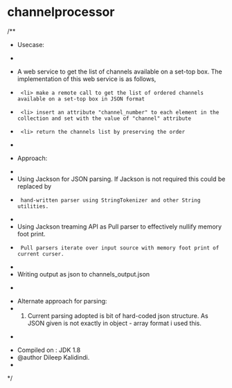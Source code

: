 # channelprocessor

/**
 *  <p>Usecase:
 *  <p>
 *  A web service to get the list of channels available on a set-top box. The implementation of this web service is as follows,
 *      <li> make a remote call to get the list of ordered channels available on a set-top box in JSON format
 *      <li> insert an attribute "channel_number" to each element in the collection and set with the value of "channel" attribute
 *      <li> return the channels list by preserving the order
 *
 * <p> Approach:
 *  <li> Using Jackson for JSON parsing. If Jackson is not required this could be replaced by 
 *      hand-written parser using StringTokenizer and other String utilities.
 *  <li> Using Jackson treaming API as Pull parser to effectively nullify memory foot print.
 *      Pull parsers iterate over input source with memory foot print of current curser.
 *  <li> Writing output as json to channels_output.json 
 *  <p>
 *  Alternate approach for parsing:
 *  1. Current parsing adopted is bit of hard-coded json structure. As JSON given is not exactly in object - array format i used this.
 * <p>
 * Compiled on : JDK 1.8
 * @author Dileep Kalidindi.
 *
 */
